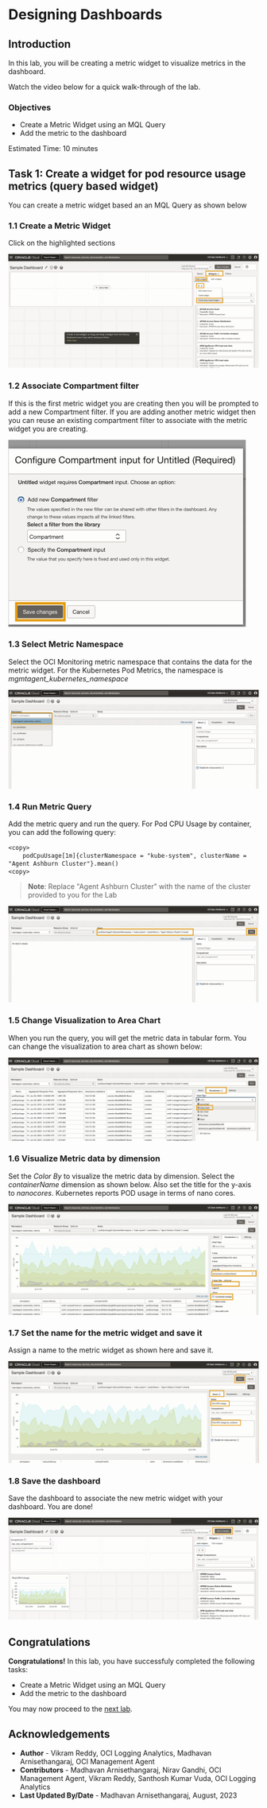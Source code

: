 # Designing Dashboards

## Introduction

In this lab, you will be creating a metric widget to visualize metrics in the dashboard.

Watch the video below for a quick walk-through of the lab.

### Objectives

* Create a Metric Widget using an MQL Query
* Add the metric to the dashboard

Estimated Time: 10 minutes

## Task 1: Create a widget for pod resource usage metrics (query based widget)
You can create a metric widget based an an MQL Query as shown below

### 1.1 Create a Metric Widget ###
Click on the highlighted sections

![create-metric-widget](images/create-metric-widget.png "Create Metric Widget")

### 1.2 Associate Compartment filter ###
If this is the first metric widget you are creating then you will be prompted to add a new Compartment filter.  If you are adding another metric widget then you can reuse an existing compartment filter to associate with the metric widget you are creating.

![associate-compartment-filter](images/associate-compartment-filter.png "Associate Compartment filter")

### 1.3 Select Metric Namespace ###
Select the OCI Monitoring metric namespace that contains the data for the metric widget.  For the Kubernetes Pod Metrics, the namespace is _mgmtagent_kubernetes_namespace_

![select-metric-namespace](images/select-metric-namespace.png "Select Metric Namespace")

### 1.4 Run Metric Query ###
Add the metric query and run the query.  For Pod CPU Usage by container, you can add the following query:
``` 
<copy>
    podCpuUsage[1m]{clusterNamespace = "kube-system", clusterName = "Agent Ashburn Cluster"}.mean() 
<copy>

```
> **Note**: Replace "Agent Ashburn Cluster" with the name of the cluster provided to you for the Lab

![run-metric-query](images/run-metric-query.png "Run Metric Query")

### 1.5 Change Visualization to Area Chart ###
When you run the query, you will get the metric data in tabular form.  You can change the visualization to area chart as shown below:

![change-to-areachart](images/change-to-areachart.png "Change to Area Chart")

### 1.6 Visualize Metric data by dimension ###
Set the _Color By_ to visualize the metric data by dimension.  Select the _containerName_ dimension as shown below.
Also set the title for the y-axis to _nanocores_.  Kubernetes reports POD usage in terms of nano cores.

![colorby-dimension](images/colorby-dimension.png "Color by dimension")

### 1.7 Set the name for the metric widget and save it ###
Assign a name to the metric widget as shown here and save it.

![save-metric-widget](images/save-metric-widget.png "Save Metric Widget")

### 1.8 Save the dashboard ###
Save the dashboard to associate the new metric widget with your dashboard.  You are done!

![save-dashboard](images/save-dashboard.png "Save Dashboard")

## Congratulations ##
**Congratulations!** In this lab, you have successfuly completed the following tasks:

* Create a Metric Widget using an MQL Query
* Add the metric to the dashboard

You may now proceed to the [next lab](#next).

## Acknowledgements
* **Author** - Vikram Reddy, OCI Logging Analytics, Madhavan Arnisethangaraj, OCI Management Agent
* **Contributors** -  Madhavan Arnisethangaraj, Nirav Gandhi, OCI Management Agent, Vikram Reddy, Santhosh Kumar Vuda, OCI Logging Analytics
* **Last Updated By/Date** - Madhavan Arnisethangaraj, August, 2023

